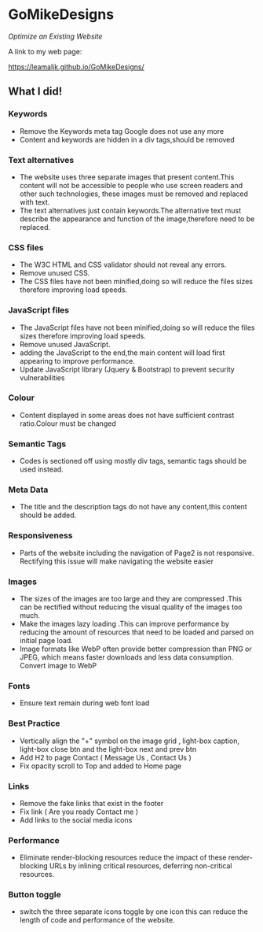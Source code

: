 # GoMikeDesigns
*Optimize an Existing Website*

A link to my web page: 

https://leamaljk.github.io/GoMikeDesigns/


## What I did! 
### Keywords
- Remove the Keywords meta tag Google does not use any more
- Content and keywords are hidden in a div tags,should be removed 
### Text alternatives
- The website uses three separate images that present content.This content will not be accessible to people who use screen readers and other such technologies, these images must be removed and replaced with text.
- The text alternatives just contain keywords.The alternative text must describe the appearance and function of the image,therefore need to be replaced.
### CSS files
- The W3C HTML and CSS validator should not reveal any errors. 
- Remove unused CSS.
- The CSS files have not been minified,doing so will reduce the files sizes therefore improving load speeds.
### JavaScript files
- The JavaScript files have not been minified,doing so will reduce the files sizes therefore improving load speeds.
- Remove unused JavaScript.
- adding the JavaScript to the end,the main content will load first appearing to improve performance.
- Update JavaScript library (Jquery & Bootstrap) to prevent security vulnerabilities
### Colour
- Content displayed in some areas does not have sufficient contrast ratio.Colour must be changed
### Semantic Tags
- Codes is sectioned off using mostly div tags, semantic tags should be used instead.
### Meta Data
- The title and the description tags do not have any content,this content should be added.
### Responsiveness
- Parts of the website including the navigation of Page2 is not responsive. Rectifying this issue will make navigating the website easier 
### Images
- The sizes of the images are too large and they are compressed .This can be rectified without reducing the visual quality of the images too much.
- Make the images lazy loading .This can improve performance by reducing the amount of resources that need to be loaded and parsed on initial page load.
- Image formats like WebP often provide better compression than PNG or JPEG, which means faster downloads and less data consumption. Convert image to WebP
### Fonts
- Ensure text remain during web font load
### Best Practice
- Vertically align the "+" symbol on the image grid , light-box caption, light-box close btn and the light-box next and prev btn 
- Add H2 to page Contact ( Message Us , Contact Us )
- Fix opacity scroll to Top and added to Home page 
### Links
- Remove the fake links that exist in the footer 
- Fix link ( Are you ready Contact me )
- Add links to the social media icons 
### Performance
- Eliminate render-blocking resources reduce the impact of these render-blocking URLs by inlining critical resources, deferring non-critical resources.
### Button toggle
- switch the three separate icons toggle by one icon this can reduce the length of code and performance of the website.
